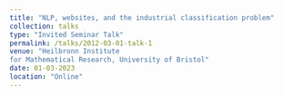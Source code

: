 ```yaml
---
title: "NLP, websites, and the industrial classification problem"
collection: talks
type: "Invited Seminar Talk"
permalink: /talks/2012-03-01-talk-1
venue: "Heilbronn Institute
for Mathematical Research, University of Bristol"
date: 01-03-2023
location: "Online"
---
```


